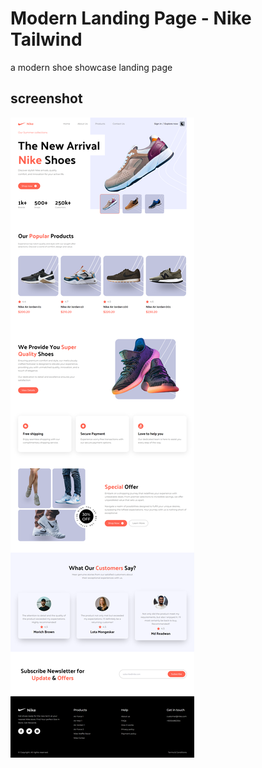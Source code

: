 # Modern Landing Page - Nike Tailwind

a modern shoe showcase landing page

## screenshot

![Alt text](./src/assets/images/screencapture.png)
